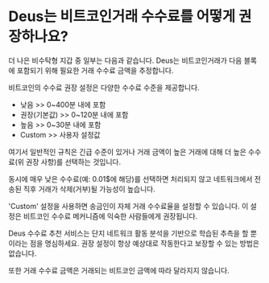 # Deus는 비트코인 ​​거래 수수료를 어떻게 권장하나요?

더 나은 비수탁형 지갑 중 일부는 다음과 같습니다. Deus는 비트코인 ​​거래가 다음 블록에 포함되기 위해 필요한 거래 수수료 금액을 추정합니다.

비트코인의 수수료 권장 설정은 다양한 수수료 수준을 제공합니다.

- 낮음 >> 0~400분 내에 포함
- 권장(기본값) >> 0~120분 내에 포함
- 높음 >> 0~30분 내에 포함
- Custom >> 사용자 설정값

여기서 일반적인 규칙은 긴급 수준이 있거나 거래 금액이 높은 거래에 대해 더 높은 수수료(위 권장 사항)를 선택하는 것입니다.

동시에 매우 낮은 수수료(예: 0.01$에 해당)를 선택하면 처리되지 않고 네트워크에서 전송된 직후 거래가 삭제(거부)될 가능성이 높습니다.

'Custom' 설정을 사용하면 송금인이 자체 거래 수수료율을 설정할 수 있습니다. 이 설정은 비트코인 ​​수수료 메커니즘에 익숙한 사람들에게 권장됩니다.

Deus 수수료 추천 서비스는 단지 네트워크 활동 분석을 기반으로 학습된 추측을 할 뿐이라는 점을 명심하세요. 권장 설정이 항상 예상대로 작동한다고 보장할 수 있는 방법은 없습니다.

또한 거래 수수료 금액은 거래되는 비트코인 ​​금액에 따라 달라지지 않습니다.